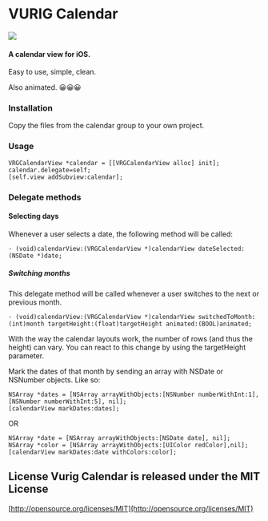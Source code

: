 VURIG Calendar
=====================
![](https://github.com/faimin/VRGCalendarView/blob/master/Screenshot%202013.12.17%2013.48.51.png)

#### A calendar view for iOS.
Easy to use, simple, clean.

Also animated. 😀😀😀

### Installation
Copy the files from the calendar group to your own project.

### Usage

```objc
VRGCalendarView *calendar = [[VRGCalendarView alloc] init];
calendar.delegate=self;
[self.view addSubview:calendar];
```

### Delegate methods

#### Selecting days
Whenever a user selects a date, the following method will be called:

```objc
- (void)calendarView:(VRGCalendarView *)calendarView dateSelected:(NSDate *)date;
```

##### Switching months
This delegate method will be called whenever a user switches to the next or previous month.  

```objc
- (void)calendarView:(VRGCalendarView *)calendarView switchedToMonth:(int)month targetHeight:(float)targetHeight animated:(BOOL)animated;
```

With the way the calendar layouts work, the number of rows (and thus the height) can vary. You can react to this change by using the targetHeight parameter.

Mark the dates of that month by sending an array with NSDate or NSNumber objects. Like so:

```objc
NSArray *dates = [NSArray arrayWithObjects:[NSNumber numberWithInt:1], [NSNumber numberWithInt:5], nil];
[calendarView markDates:dates];
```

OR 

```objc
NSArray *date = [NSArray arrayWithObjects:[NSDate date], nil];
NSArray *color = [NSArray arrayWithObjects:[UIColor redColor],nil];
[calendarView markDates:date withColors:color];
```

## License Vurig Calendar is released under the MIT License
[http://opensource.org/licenses/MIT](http://opensource.org/licenses/MIT)

	
